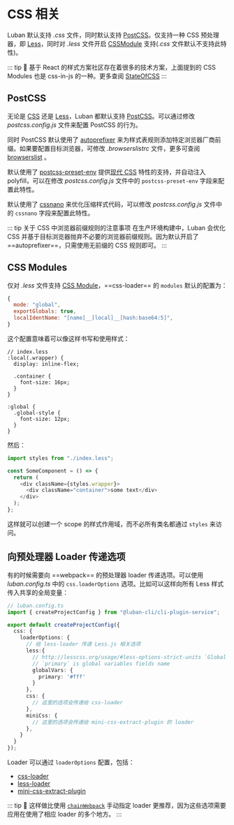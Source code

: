 # CSS 相关

Luban 默认支持 *.css* 文件，同时默认支持 [PostCSS](https://postcss.org/)。仅支持一种 CSS 预处理器，即 [Less](http://lesscss.org/)，同时对 *.less* 文件开启 [CSSModule](https://github.com/css-modules/css-modules) 支持(*.css* 文件默认不支持此特性)。

::: tip 🙋
基于 React 的样式方案社区存在着很多的技术方案，上面提到的 CSS Modules 也是 css-in-js 的一种。更多查阅 [StateOfCSS](https://2019.stateofcss.com/technologies/tools-overview/)
:::


## PostCSS

无论是 [CSS](https://developer.mozilla.org/zh-CN/docs/Web/CSS) 还是 [Less](http://lesscss.org/)，Luban 都默认支持 [PostCSS](https://postcss.org/)。可以通过修改 *postcss.config.js* 文件来配置 PostCSS 的行为。

同时 PostCSS 默认使用了 [autoprefixer](https://github.com/postcss/autoprefixer) 来为样式表规则添加特定浏览器厂商前缀。如果要配置目标浏览器，可修改 *.browserslistrc* 文件，更多可查阅 [browserslist](../guide/browser-compatibility.html#browserslist) 。

默认使用了 [postcss-preset-env](https://github.com/csstools/postcss-preset-env) 提供[现代 CSS](https://cssnext.github.io/) 特性的支持，并自动注入 polyfill，可以在修改 *postcss.config.js* 文件中的 `postcss-preset-env` 字段来配置此特性。

默认使用了 [cssnano](https://cssnano.co/) 来优化压缩样式代码，可以修改 *postcss.config.js* 文件中的 `cssnano` 字段来配置此特性。

::: tip 关于 CSS 中浏览器前缀规则的注意事项 
在生产环境构建中，Luban 会优化 CSS 并基于目标浏览器抛弃不必要的浏览器前缀规则。因为默认开启了 ==autoprefixer==，只需使用无前缀的 CSS 规则即可。
:::

## CSS Modules

仅对 *.less* 文件支持 [CSS Module](https://github.com/css-modules/css-modules)，==css-loader== 的 `modules` 默认的配置为：
```js
{
  mode: "global",
  exportGlobals: true,
  localIdentName: "[name]__[local]__[hash:base64:5]",
}
```

这个配置意味着可以像这样书写和使用样式：
``` less
// index.less
:local(.wrapper) {
  display: inline-flex;

  .container {
    font-size: 16px;
  }
}

:global {
  .global-style {
    font-size: 12px;
  }
}
```

然后：

```ts
import styles from "./index.less";

const SomeComponent = () => {
  return (
    <div className={styles.wrapper}>
      <div className="container">some text</div>
    </div>
  );
};

```

这样就可以创建一个 scope 的样式作用域，而不必所有类名都通过 `styles` 来访问。

## 向预处理器 Loader 传递选项

有的时候需要向 ==webpack== 的预处理器 loader 传递选项。可以使用 *luban.config.ts* 中的 `css.loaderOptions` 选项。比如可以这样向所有 Less 样式传入共享的全局变量：

```ts
// luban.config.ts
import { createProjectConfig } from "@luban-cli/cli-plugin-service";

export default createProjectConfig({
  css: {
    loaderOptions: {
      // 给 less-loader 传递 Less.js 相关选项
      less:{
        // http://lesscss.org/usage/#less-options-strict-units `Global Variables`
        // `primary` is global variables fields name
        globalVars: {
          primary: '#fff'
        }
      },
      css: {
        // 这里的选项会传递给 css-loader
      },
      miniCss: {
        // 这里的选项会传递给 mini-css-extract-plugin 的 loader
      },
    }
  }
});
```

Loader 可以通过 `loaderOptions` 配置，包括：

- [css-loader](https://www.npmjs.com/package/css-loader/v/3.4.0)
- [less-loader](https://www.npmjs.com/package/less-loader/v/5.0.0)
- [mini-css-extract-plugin](https://www.npmjs.com/package/mini-css-extract-plugin/v/1.4.1#publicPath)

::: tip 🙋
这样做比使用 [`chainWebpack`](webpack.md#链式操作) 手动指定 loader 更推荐，因为这些选项需要应用在使用了相应 loader 的多个地方。
:::
